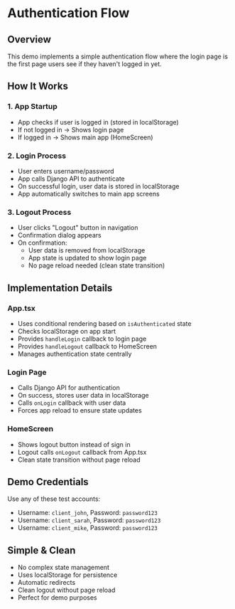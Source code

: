 # Authentication Flow

## Overview
This demo implements a simple authentication flow where the login page is the first page users see if they haven't logged in yet.

## How It Works

### 1. App Startup
- App checks if user is logged in (stored in localStorage)
- If not logged in → Shows login page
- If logged in → Shows main app (HomeScreen)

### 2. Login Process
- User enters username/password
- App calls Django API to authenticate
- On successful login, user data is stored in localStorage
- App automatically switches to main app screens

### 3. Logout Process
- User clicks "Logout" button in navigation
- Confirmation dialog appears
- On confirmation:
  - User data is removed from localStorage
  - App state is updated to show login page
  - No page reload needed (clean state transition)

## Implementation Details

### App.tsx
- Uses conditional rendering based on `isAuthenticated` state
- Checks localStorage on app start
- Provides `handleLogin` callback to login page
- Provides `handleLogout` callback to HomeScreen
- Manages authentication state centrally

### Login Page
- Calls Django API for authentication
- On success, stores user data in localStorage
- Calls `onLogin` callback with user data
- Forces app reload to ensure state updates

### HomeScreen
- Shows logout button instead of sign in
- Logout calls `onLogout` callback from App.tsx
- Clean state transition without page reload

## Demo Credentials
Use any of these test accounts:
- Username: `client_john`, Password: `password123`
- Username: `client_sarah`, Password: `password123`
- Username: `client_mike`, Password: `password123`

## Simple & Clean
- No complex state management
- Uses localStorage for persistence
- Automatic redirects
- Clean logout without page reload
- Perfect for demo purposes

